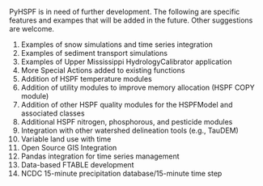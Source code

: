 PyHSPF is in need of further development. The following are specific features and exampes that will be added in the future. Other suggestions are welcome. 

1. Examples of snow simulations and time series integration
2. Examples of sediment transport simulations
3. Examples of Upper Mississippi HydrologyCalibrator application
4. More Special Actions added to existing functions
5. Addition of HSPF temperature modules
6. Addition of utility modules to improve memory allocation (HSPF COPY module)
7. Addition of other HSPF quality modules for the HSPFModel and associated classes
8. Additional HSPF nitrogen, phosphorous, and pesticide modules
9. Integration with other watershed delineation tools (e.g., TauDEM)
1. Variable land use with time
1. Open Source GIS Integration
1. Pandas integration for time series management
1. Data-based FTABLE development
1. NCDC 15-minute precipitation database/15-minute time step
